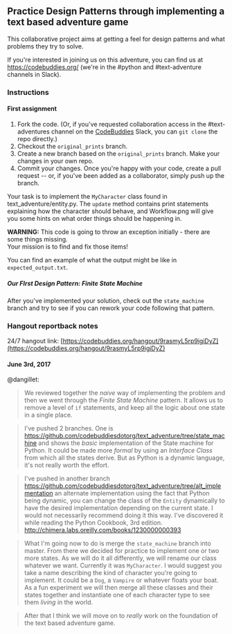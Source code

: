 Practice Design Patterns through implementing a text based adventure game
-------------------------------------------------------------------------

This collaborative project aims at getting a feel for design patterns and what 
problems they try to solve.

If you're interested in joining us on this adventure, you can find us at
https://codebuddies.org/ (we're in the #python and #text-adventure channels in Slack).

### Instructions 

#### First assignment

1. Fork the code. (Or, if you've requested collaboration access in the #text-adventures channel on the [CodeBuddies](http://codebuddies.org) Slack, you can `git clone` the repo directly.)
2. Checkout the `original_prints` branch. 
3. Create a new branch based on the `original_prints` branch. Make your changes in your own repo.
4. Commit your changes. Once you're happy with your code, create a pull request -- or, if you've been added as a collaborator, simply push up the branch.

Your task is to implement the `MyCharacter` class found in 
text_adventure/entity.py. The `update` method contains print statements
explaining how the character should behave, and Workflow.png will give you
some hints on what order things should be happening in.

**WARNING:**  This code is going to throw an exception initially -  there are some things missing.  
Your mission is to find and fix those items! 

You can find an example of what the output might be like in 
`expected_output.txt`.

##### Our FIrst Design Pattern: **Finite State Machine**
After you've implemented your solution, check out the `state_machine` branch and try to see if you can rework your code following that pattern.


### Hangout reportback notes
24/7 hangout link: [https://codebuddies.org/hangout/9rasmyL5rp9igiDyZ](https://codebuddies.org/hangout/9rasmyL5rp9igiDyZ)

#### June 3rd, 2017
@dangillet:

> We reviewed together the _naive_ way of implementing the problem and then we went through the _Finite State Machine_ pattern. It allows us to remove a level of `if` statements, and keep all the logic about one state in a single place.

> I've pushed 2 branches. One is https://github.com/codebuddiesdotorg/text_adventure/tree/state_machine and shows the _basic_ implementation of the State machine for Python. It could be made more _formal_ by using an _Interface Class_ from which all the states derive. But as Python is a dynamic language, it's not really worth the effort.

> I've pushed in another branch https://github.com/codebuddiesdotorg/text_adventure/tree/alt_implementation an alternate implementation using the fact that Python being dynamic, you can change the class of the `Entity` dynamically to have the desired implementation depending on the current state. I would not necessarily recommend doing it this way. I've discovered it while reading the Python Cookbook, 3rd edition. http://chimera.labs.oreilly.com/books/1230000000393

> What I'm going now to do is merge the `state_machine` branch into master. From there we decided for practice to implement one or two more states. As we will do it all differently, we will rename our class whatever we want. Currently it was `MyCharacter`. I would suggest you take a name describing the kind of character you're going to implement. It could be a `Dog`, a `Vampire` or whatever floats your boat. As a fun experiment we will then merge all these classes and their states together and instantiate one of each character type to see them *living* in the world.

> After that I think we will move on to *really* work on the foundation of the text based adventure game.





